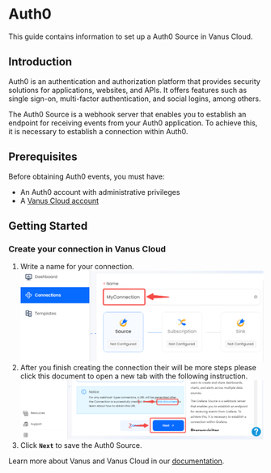 # Auth0

This guide contains information to set up a Auth0 Source in Vanus Cloud.

## Introduction

Auth0 is an authentication and authorization platform that provides security solutions for applications, websites, and APIs. It offers features such as single sign-on, multi-factor authentication, and social logins, among others.

The Auth0 Source is a webhook server that enables you to establish an endpoint for receiving events from your Auth0 application. To achieve this, it is necessary to establish a connection within Auth0.

## Prerequisites

Before obtaining Auth0 events, you must have:

- An Auth0 account with administrative privileges
- A [Vanus Cloud account](https://cloud.vanus.ai)

## Getting Started

### Create your connection in Vanus Cloud

1. Write a name for your connection.
      ![img.png](images/connection.png)
2. After you finish creating the connection their will be more steps please click this document to open a new tab with the following instruction.
   ![img.png](images/webhook_setup.png)
3. Click **`Next`** to save the Auth0 Source.


Learn more about Vanus and Vanus Cloud in our [documentation](https://docs.vanus.ai).
